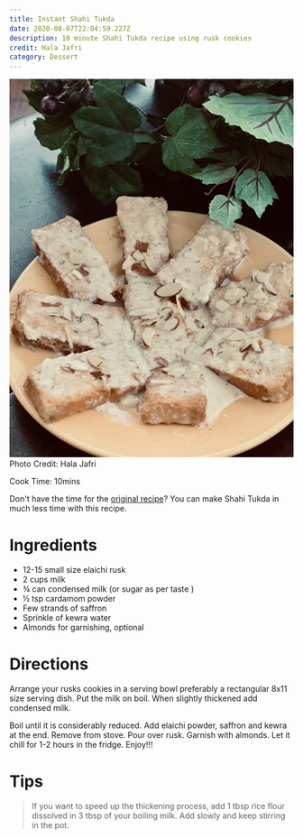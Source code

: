 ```yaml
---
title: Instant Shahi Tukda
date: 2020-08-07T22:04:59.227Z
description: 10 minute Shahi Tukda recipe using rusk cookies
credit: Hala Jafri
category: Dessert
---
```

![](44989594-2968-4d99-9e19-b73568172881.jpeg)
Photo Credit: Hala Jafri

Cook Time: 10mins

Don't have the time for the [original recipe](/shahi-tukda)? You can make Shahi Tukda in much less time with this recipe.

# Ingredients
* 12-15 small size elaichi rusk
* 2 cups milk
* ¾ can condensed milk (or sugar as per taste )
* ½ tsp cardamom powder 
* Few strands of saffron 
* Sprinkle of kewra water 
* Almonds for garnishing, optional 

# Directions
Arrange your rusks cookies in a serving bowl preferably a rectangular 8x11 size serving dish. Put the milk on boil. When slightly thickened add condensed milk. 

Boil until it is considerably reduced. Add elaichi powder, saffron and kewra at the end. Remove from stove. Pour over rusk. Garnish with almonds. Let it chill for 1-2 hours in the fridge. Enjoy!!!

# Tips
> If you want to speed up the thickening process, add 1 tbsp rice flour dissolved in 3 tbsp of your boiling milk. Add slowly and keep stirring in the pot.
